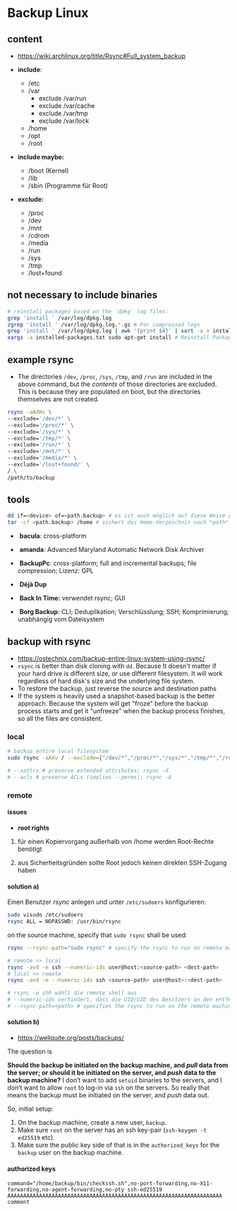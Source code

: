 # Backup Linux

## content

* https://wiki.archlinux.org/title/Rsync#Full_system_backup

* **include**: 
  * /etc
  * /var
    * exclude /var/run
    * exclude /var/cache
    * exclude /var/tmp
    * exclude /var/lock
  * /home
  * /opt
  * /root
* **include maybe:**
  * /boot (Kernel)
  * /lib
  * /sbin (Programme für Root)
* **exclude:** 
  * /proc
  * /dev
  * /mnt
  * /cdrom
  * /media
  * /run
  * /sys
  * /tmp
  * /lost+found

## not necessary to include binaries

```sh
# reinstall packages based on the `dpkg` log files:
grep 'install ' /var/log/dpkg.log
zgrep 'install ' /var/log/dpkg.log.*.gz # For compressed logs
grep 'install ' /var/log/dpkg.log | awk '{print $4}' | sort -u > installed-packages.txt # Create a List of Packages
xargs -a installed-packages.txt sudo apt-get install # Reinstall Packages
```

## example rsync

* The directories `/dev`, `/proc`, `/sys`, `/tmp`, and `/run` are included in the above command, but the *contents* of those directories are excluded. This is because they are populated on boot, but the directories themselves are not created.

```sh
rsync -aAXHv \
--exclude='/dev/*' \
--exclude='/proc/*' \
--exclude='/sys/*' \
--exclude='/tmp/*' \
--exclude='/run/*' \
--exclude='/mnt/*' \
--exclude='/media/*' \
--exclude='/lost+found/' \
/ \
/path/to/backup
```

## tools

```sh
dd if=<device> of=<path.backup> # es ist auch möglich auf diese Weise ganze Betriebssysteme zu klonen
tar -cf <path.backup> /home # sichert das Home-Verzeichnis nach *path*.backup
```

- ​	**bacula**: cross-platform
- ​	**amanda**: Advanced Maryland Automatic Network Disk Archiver
- ​	**BackupPc**: cross-platform; full and incremental backups; file compression; Lizenz: GPL

- ​	**Déjà Dup**
- ​	**Back In Time:** verwendet rsync; GUI
- ​	**Borg Backup**: CLI; Deduplikation; Verschlüsslung; SSH; Komprimierung; unabhängig vom Dateisystem

## backup with rsync

* https://ostechnix.com/backup-entire-linux-system-using-rsync/
* `rsync` is better than disk cloning with `dd`. Because It doesn't matter if your hard drive is different size, or use different filesystem. It will work regardless of hard disk's size and the underlying file system.
* To restore the backup, just reverse the source and destination paths
* If the system is heavily used a snapshot-based backup is the better approach. Because the system will  get "froze" before the backup process starts and get it "unfreeze" when  the backup process finishes, so all the files are consistent.

### local

```sh
# backup entire local filesystem
sudo rsync -aAXv / --exclude={"/dev/*","/proc/*","/sys/*","/tmp/*","/run/*","/mnt/*","/media/*","/lost+found"} /mnt

# --xattrs # preserve extended attributes; rsync -X
# --acls # preserve ACLs (implies --perms); rsync -A
```

### remote

#### issues

- **root rights**
1. für einen Kopiervorgang außerhalb von /home werden Root-Rechte benötigt
  
1. aus Sicherheitsgründen sollte Root jedoch keinen direkten SSH-Zugang haben

#### solution a)

Einen Benutzer *rsync* anlegen und unter `/etc/sudoers` konfigurieren:

```sh
sudo visudo /etc/sudoers
rsync ALL = NOPASSWD: /usr/bin/rsync
```

on the source machine, specify that `sudo rsync` shall be used:

```sh
rsync --rsync-path="sudo rsync" # specify the rsync to run on remote machine
```

```sh
# remote >> local
rsync -avd -e ssh --numeric-ids user@host:<source-path> <dest-path>
# local >> remote
rsync -avd -e --numeric-ids ssh <source-path> user@host>:<dest-path>

# rsync -e shh wählt die remote shell aus
# --numeric-ids verhindert, dass die UID/GID des Besitzers an den entfernten Rechner angepasst wird
# --rsync-path=<path> # specifies the rsync to run on the remote machine
```

#### solution b)

* https://wellquite.org/posts/backups/

The question is

**Should the backup be initiated on the backup machine, and *pull* data from the server; or should it be initiated on the server, and *push* data to the backup machine?** I don’t want to add `setuid` binaries to the servers, and I don’t want to allow `root` to log-in via `ssh` on the servers. So really that means the backup must be initiated on the server, and *push* data out.

So, initial setup:

1. On the backup machine, create a new user, `backup`.
2. Make sure `root` on the server has an ssh key-pair (`ssh-keygen -t ed25519` etc).
3. Make sure the public key side of that is in the `authorized_keys` for the `backup` user on the backup machine.

#### authorized keys

```
command="/home/backup/bin/checkssh.sh",no-port-forwarding,no-X11-forwarding,no-agent-forwarding,no-pty ssh-ed25519 AAAAAAAAAAAAAAAAAAAAAAAAAAAAAAAAAAAAAAAAAAAAAAAAAAAAAAAAAAAAAAAAAAAA comment
```